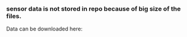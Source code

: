 ### sensor data is not stored in repo because of big size of the files.

Data can be downloaded here: 